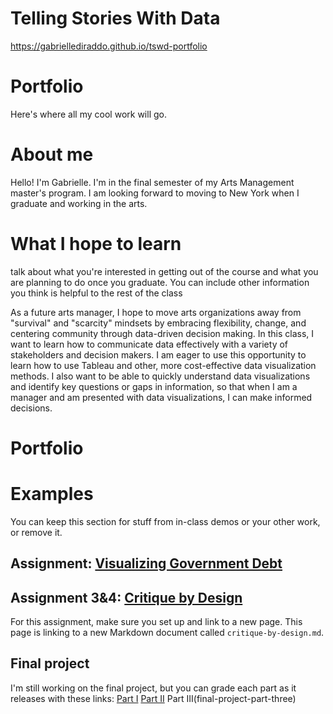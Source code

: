 # Telling Stories With Data

https://gabriellediraddo.github.io/tswd-portfolio


# Portfolio
Here's where all my cool work will go.

# About me
Hello! I'm Gabrielle. I'm in the final semester of my Arts Management master's program. I am looking forward to moving to New York when I graduate and working in the arts. 

# What I hope to learn
talk about what you're interested in getting out of the course and what you are planning to do once you graduate.  You can include other information you think is helpful to the rest of the class

As a future arts manager, I hope to move arts organizations away from "survival" and "scarcity" mindsets by embracing flexibility, change, and centering community through data-driven decision making. In this class, I want to learn how to communicate data effectively with a variety of stakeholders and decision makers. I am eager to use this opportunity to learn how to use Tableau and other, more cost-effective data visualization methods. I also want to be able to quickly understand data visualizations and identify key questions or gaps in information, so that when I am a manager and am presented with data visualizations, I can make informed decisions. 

# Portfolio

# Examples
You can keep this section for stuff from in-class demos or your other work, or remove it. 

## Assignment: [Visualizing Government Debt](visualizing-government-debt.md)

## Assignment 3&4: [Critique by Design](critique-by-design)
For this assignment, make sure you set up and link to a new page.  This page is linking to a new Markdown document called `critique-by-design.md`.  

## Final project
I'm still working on the final project, but you can grade each part as it releases with these links: 
[Part I](final-project-part-one)
[Part II](final-project-part-two)
Part III(final-project-part-three)
